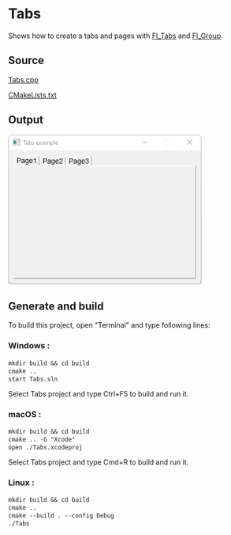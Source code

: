 # Tabs

Shows how to create a tabs and pages with [Fl_Tabs](https://www.fltk.org/doc-1.3/classFl__Tabs.html) and [Fl_Group](https://www.fltk.org/doc-1.3/classFl__Group.html).

## Source

[Tabs.cpp](Tabs.cpp)

[CMakeLists.txt](CMakeLists.txt)

## Output

![output](../../../docs/Pictures/Examples/Tabs.png)

## Generate and build

To build this project, open "Terminal" and type following lines:

### Windows :

``` shell
mkdir build && cd build
cmake .. 
start Tabs.sln
```

Select Tabs project and type Ctrl+F5 to build and run it.

### macOS :

``` shell
mkdir build && cd build
cmake .. -G "Xcode"
open ./Tabs.xcodeproj
```

Select Tabs project and type Cmd+R to build and run it.

### Linux :

``` shell
mkdir build && cd build
cmake .. 
cmake --build . --config Debug
./Tabs
```
